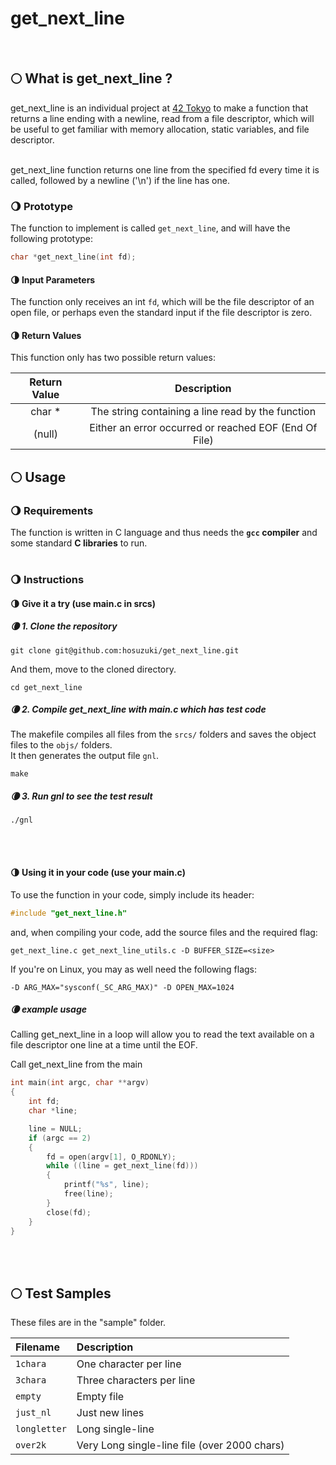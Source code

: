 # get_next_line
<br>

## 🌕 What is get_next_line ?

get_next_line is an individual project at [42 Tokyo][1] to make a function that returns a line ending with a newline, read from a file descriptor, which will be useful to get familiar with memory allocation, static variables, and file descriptor.

<br>
get_next_line function returns one line from the specified fd every time it is called, followed by a newline ('\n')  if the line has one. 

### 🌖 Prototype
The function to implement is called ``get_next_line``, and will have the following prototype:
```C
char *get_next_line(int fd);
```

#### 🌗 Input Parameters

The function only receives an int ``fd``, which will be the file descriptor of an open file, or perhaps even the standard input if the file descriptor is zero.


#### 🌗 Return Values

This function only has two possible return values:

| Return Value | Description |
| :----------: | :---------: |
| char * | The string containing a line read by the function |
| (null) | Either an error occurred or reached EOF (End Of File) |

## 🌕 Usage

### 🌖 Requirements

The function is written in C language and thus needs the **`gcc` compiler** and some standard **C libraries** to run.
<br><br>

### 🌖 Instructions

#### 🌗 Give it a try (use main.c in srcs)

##### 🌘 1. Clone the repository
```shell
git clone git@github.com:hosuzuki/get_next_line.git
```

And them, move to the cloned directory.
```shell
cd get_next_line
```

##### 🌘 2. Compile get_next_line with main.c which has test code

The makefile compiles all files from the ``srcs/`` folders and saves the object files to the ``objs/`` folders. <br>
It then generates the output file ``gnl``.

```shell
make     
```

##### 🌘 3. Run gnl to see the test result

```shell
./gnl   
```
<br><br>

#### 🌗 Using it in your code (use your main.c)

To use the function in your code, simply include its header:

```C
#include "get_next_line.h"
```

and, when compiling your code, add the source files and the required flag:

```shell
get_next_line.c get_next_line_utils.c -D BUFFER_SIZE=<size>
```

If you're on Linux, you may as well need the following flags:

```shell
-D ARG_MAX="sysconf(_SC_ARG_MAX)" -D OPEN_MAX=1024
```

##### 🌘 example usage

Calling get_next_line in a loop will allow you to read the text available on a file descriptor one line at a time until the EOF.

Call get_next_line from the main
```c
int main(int argc, char **argv)
{
	int fd;
	char *line;

	line = NULL;
	if (argc == 2)
	{
		fd = open(argv[1], O_RDONLY);
		while ((line = get_next_line(fd)))
		{
			printf("%s", line);
			free(line);
		}
		close(fd);
	}
}
```
<br><br>

## 🌕 Test Samples

These files are in the "sample" folder.

| Filename       | Description | 
| :------        | :--------- | 
| ``1chara``     | One character per line | 
| ``3chara``     | Three characters per line |
| ``empty``      | Empty file |
| ``just_nl``    | Just new lines | 
| ``longletter`` | Long single-line |
| ``over2k``     | Very Long single-line file (over 2000 chars) | 


[1]: https://42tokyo.jp/
